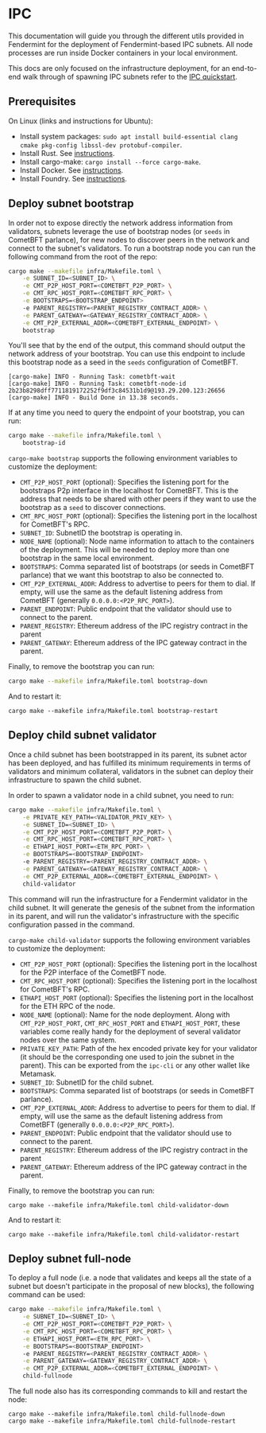# IPC

This documentation will guide you through the different utils provided in Fendermint for the deployment of Fendermint-based IPC subnets. All node processes are run inside Docker containers in your local environment.

This docs are only focused on the infrastructure deployment, for an end-to-end walk through of spawning IPC subnets refer to the [IPC quickstart](https://github.com/consensus-shipyard/ipc/blob/main/docs/quickstart-calibration.md).

## Prerequisites

On Linux (links and instructions for Ubuntu):

- Install system packages: `sudo apt install build-essential clang cmake pkg-config libssl-dev protobuf-compiler`.
- Install Rust. See [instructions](https://www.rust-lang.org/tools/install).
- Install cargo-make: `cargo install --force cargo-make`.
- Install Docker. See [instructions](https://docs.docker.com/engine/install/ubuntu/).
- Install Foundry. See [instructions](https://book.getfoundry.sh/getting-started/installation).

## Deploy subnet bootstrap
In order not to expose directly the network address information from validators, subnets leverage the use of bootstrap nodes (or `seeds` in CometBFT parlance), for new nodes to discover peers in the network and connect to the subnet's validators. To run a bootstrap node you can run the following command from the root of the repo:
```bash
cargo make --makefile infra/Makefile.toml \
    -e SUBNET_ID=<SUBNET_ID> \
    -e CMT_P2P_HOST_PORT=<COMETBFT_P2P_PORT> \
    -e CMT_RPC_HOST_PORT=<COMETBFT_RPC_PORT> \
    -e BOOTSTRAPS=<BOOTSTRAP_ENDPOINT>
    -e PARENT_REGISTRY=<PARENT_REGISTRY_CONTRACT_ADDR> \
    -e PARENT_GATEWAY=<GATEWAY_REGISTRY_CONTRACT_ADDR> \
    -e CMT_P2P_EXTERNAL_ADDR=<COMETBFT_EXTERNAL_ENDPOINT> \
    bootstrap
```
You'll see that by the end of the output, this command should output the network address of your bootstrap. You can use this endpoint to include this bootstrap node as a seed in the `seeds` configuration of CometBFT.
```console
[cargo-make] INFO - Running Task: cometbft-wait
[cargo-make] INFO - Running Task: cometbft-node-id
2b23b8298dff7711819172252f9df3c84531b1d9@193.29.200.123:26656
[cargo-make] INFO - Build Done in 13.38 seconds.
```

If at any time you need to query the endpoint of your bootstrap, you can run:
```bash
cargo make --makefile infra/Makefile.toml \
    bootstrap-id
```

`cargo-make bootstrap` supports the following environment variables to customize the deployment:
- `CMT_P2P_HOST_PORT` (optional): Specifies the listening port for the bootstraps P2p interface in the localhost for CometBFT. This is the address that needs to be shared with other peers if they want to use the bootstrap as a `seed` to discover connections.
- `CMT_RPC_HOST_PORT` (optional): Specifies the listening port in the localhost for CometBFT's RPC.
- `SUBNET_ID`: SubnetID the bootstrap is operating in.
- `NODE_NAME` (optional): Node name information to attach to the containers of the deployment. This will be needed to deploy more than one bootstrap in the same local environment.
- `BOOTSTRAPS`: Comma separated list of bootstraps (or seeds in CometBFT parlance) that we want this bootstrap to also be connected to.
- `CMT_P2P_EXTERNAL_ADDR`: Address to advertise to peers for them to dial. If empty, will use the same as the default listening address from CometBFT (generally `0.0.0.0:<P2P_RPC_PORT>`).
- `PARENT_ENDPOINT`: Public endpoint that the validator should use to connect to the parent.
- `PARENT_REGISTRY`: Ethereum address of the IPC registry contract in the parent
- `PARENT_GATEWAY`: Ethereum address of the IPC gateway contract in the parent.

Finally, to remove the bootstrap you can run:
```bash
cargo make --makefile infra/Makefile.toml bootstrap-down
```
And to restart it:
```
cargo make --makefile infra/Makefile.toml bootstrap-restart
```


## Deploy child subnet validator
Once a child subnet has been bootstrapped in its parent, its subnet actor has been deployed, and has fulfilled its minimum requirements in terms of validators and minimum collateral, validators in the subnet can deploy their infrastructure to spawn the child subnet.

In order to spawn a validator node in a child subnet, you need to run:
```bash
cargo make --makefile infra/Makefile.toml \
    -e PRIVATE_KEY_PATH=<VALIDATOR_PRIV_KEY> \
    -e SUBNET_ID=<SUBNET_ID> \
    -e CMT_P2P_HOST_PORT=<COMETBFT_P2P_PORT> \
    -e CMT_RPC_HOST_PORT=<COMETBFT_RPC_PORT> \
    -e ETHAPI_HOST_PORT=<ETH_RPC_PORT> \
    -e BOOTSTRAPS=<BOOTSTRAP_ENDPOINT>
    -e PARENT_REGISTRY=<PARENT_REGISTRY_CONTRACT_ADDR> \
    -e PARENT_GATEWAY=<GATEWAY_REGISTRY_CONTRACT_ADDR> \
    -e CMT_P2P_EXTERNAL_ADDR=<COMETBFT_EXTERNAL_ENDPOINT> \
    child-validator
```
This command will run the infrastructure for a Fendermint validator in the child subnet. It will generate the genesis of the subnet from the information in its parent, and will run the validator's infrastructure with the specific configuration passed in the command.

`cargo-make child-validator` supports the following environment variables to customize the deployment:
- `CMT_P2P_HOST_PORT` (optional): Specifies the listening port in the localhost for the P2P interface of the CometBFT node.
- `CMT_RPC_HOST_PORT` (optional): Specifies the listening port in the localhost for CometBFT's RPC.
- `ETHAPI_HOST_PORT` (optional): Specifies the listening port in the localhost for the ETH RPC of the node.
- `NODE_NAME` (optional): Name for the node deployment. Along with `CMT_P2P_HOST_PORT`, `CMT_RPC_HOST_PORT` and `ETHAPI_HOST_PORT`, these variables come really handy for the deployment of several validator nodes over the same system.
- `PRIVATE_KEY_PATH`: Path of the hex encoded private key for your validator (it should be the corresponding one used to join the subnet in the parent). This can be exported from the `ipc-cli` or any other wallet like Metamask.
- `SUBNET_ID`: SubnetID for the child subnet.
- `BOOTSTRAPS`: Comma separated list of bootstraps (or seeds in CometBFT parlance).
- `CMT_P2P_EXTERNAL_ADDR`: Address to advertise to peers for them to dial. If empty, will use the same as the default listening address from CometBFT (generally `0.0.0.0:<P2P_RPC_PORT>`).
- `PARENT_ENDPOINT`: Public endpoint that the validator should use to connect to the parent.
- `PARENT_REGISTRY`: Ethereum address of the IPC registry contract in the parent
- `PARENT_GATEWAY`: Ethereum address of the IPC gateway contract in the parent.

Finally, to remove the bootstrap you can run:
```
cargo make --makefile infra/Makefile.toml child-validator-down
```
And to restart it:
```
cargo make --makefile infra/Makefile.toml child-validator-restart
```

## Deploy subnet full-node
To deploy a full node (i.e. a node that validates and keeps all the state of a subnet but doesn't participate in the proposal of new blocks), the following command can be used:
```bash
cargo make --makefile infra/Makefile.toml \
    -e SUBNET_ID=<SUBNET_ID> \
    -e CMT_P2P_HOST_PORT=<COMETBFT_P2P_PORT> \
    -e CMT_RPC_HOST_PORT=<COMETBFT_RPC_PORT> \
    -e ETHAPI_HOST_PORT=<ETH_RPC_PORT> \
    -e BOOTSTRAPS=<BOOTSTRAP_ENDPOINT>
    -e PARENT_REGISTRY=<PARENT_REGISTRY_CONTRACT_ADDR> \
    -e PARENT_GATEWAY=<GATEWAY_REGISTRY_CONTRACT_ADDR> \
    -e CMT_P2P_EXTERNAL_ADDR=<COMETBFT_EXTERNAL_ENDPOINT> \
    child-fullnode
```
The full node also has its corresponding commands to kill and restart the node:
```
cargo make --makefile infra/Makefile.toml child-fullnode-down
cargo make --makefile infra/Makefile.toml child-fullnode-restart
```
